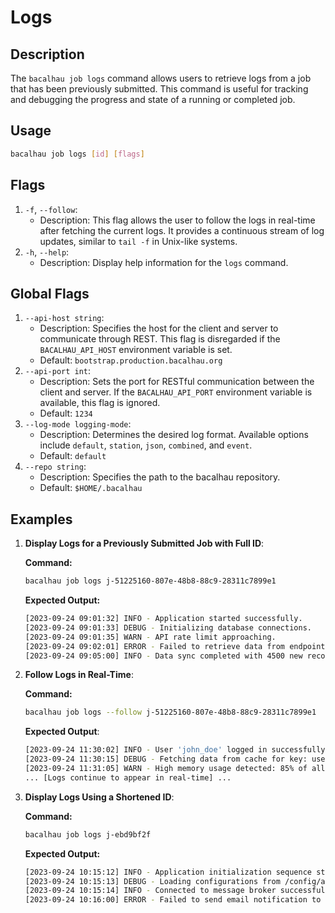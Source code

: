 # Logs

## Description

The `bacalhau job logs` command allows users to retrieve logs from a job that has been previously submitted. This command is useful for tracking and debugging the progress and state of a running or completed job.

## Usage

```bash
bacalhau job logs [id] [flags]
```

## Flags

1. `-f`, `--follow`:
   * Description: This flag allows the user to follow the logs in real-time after fetching the current logs. It provides a continuous stream of log updates, similar to `tail -f` in Unix-like systems.
2. `-h`, `--help`:
   * Description: Display help information for the `logs` command.

## Global Flags

1. `--api-host string`:
   * Description: Specifies the host for the client and server to communicate through REST. This flag is disregarded if the `BACALHAU_API_HOST` environment variable is set.
   * Default: `bootstrap.production.bacalhau.org`
2. `--api-port int`:
   * Description: Sets the port for RESTful communication between the client and server. If the `BACALHAU_API_PORT` environment variable is available, this flag is ignored.
   * Default: `1234`
3. `--log-mode logging-mode`:
   * Description: Determines the desired log format. Available options include `default`, `station`, `json`, `combined`, and `event`.
   * Default: `default`
4. `--repo string`:
   * Description: Specifies the path to the bacalhau repository.
   * Default: `$HOME/.bacalhau`

## Examples

1.  **Display Logs for a Previously Submitted Job with Full ID**:

    **Command:**

    ```bash
    bacalhau job logs j-51225160-807e-48b8-88c9-28311c7899e1
    ```

    **Expected Output:**

    ```bash
    [2023-09-24 09:01:32] INFO - Application started successfully.
    [2023-09-24 09:01:33] DEBUG - Initializing database connections.
    [2023-09-24 09:01:35] WARN - API rate limit approaching.
    [2023-09-24 09:02:01] ERROR - Failed to retrieve data from endpoint: /api/v1/data.
    [2023-09-24 09:05:00] INFO - Data sync completed with 4500 new records.
    ```
2.  **Follow Logs in Real-Time**:

    **Command:**

    ```bash
    bacalhau job logs --follow j-51225160-807e-48b8-88c9-28311c7899e1
    ```

    **Expected Output**:

    ```bash
    [2023-09-24 11:30:02] INFO - User 'john_doe' logged in successfully.
    [2023-09-24 11:30:15] DEBUG - Fetching data from cache for key: userSettings_john_doe.
    [2023-09-24 11:31:05] WARN - High memory usage detected: 85% of allocated resources.
    ... [Logs continue to appear in real-time] ...
    ```
3.  **Display Logs Using a Shortened ID**:

    **Command:**

    ```bash
    bacalhau job logs j-ebd9bf2f
    ```

    **Expected Output:**

    ```bash
    [2023-09-24 10:15:12] INFO - Application initialization sequence started.
    [2023-09-24 10:15:13] DEBUG - Loading configurations from /config/app.json.
    [2023-09-24 10:15:14] INFO - Connected to message broker successfully.
    [2023-09-24 10:16:00] ERROR - Failed to send email notification to user@example.com.
    ```

